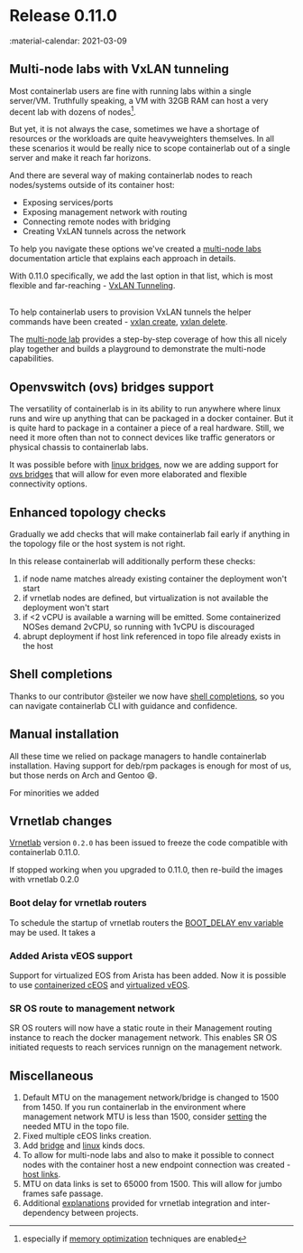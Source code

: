 # Release 0.11.0
:material-calendar: 2021-03-09
## Multi-node labs with VxLAN tunneling
Most containerlab users are fine with running labs within a single server/VM. Truthfully speaking, a VM with 32GB RAM can host a very decent lab with dozens of nodes[^1].

But yet, it is not always the case, sometimes we have a shortage of resources or the workloads are quite heavyweighters themselves. In all these scenarios it would be really nice to scope containerlab out of a single server and make it reach far horizons.

And there are several way of making containerlab nodes to reach nodes/systems outside of its container host:

* Exposing services/ports
* Exposing management network with routing
* Connecting remote nodes with bridging
* Creating VxLAN tunnels across the network

To help you navigate these options we've created a [multi-node labs](../manual/multi-node.md) documentation article that explains each approach in details.

With 0.11.0 specifically, we add the last option in that list, which is most flexible and far-reaching - [VxLAN Tunneling](../manual/multi-node.md#vxlan-tunneling).

<div class="mxgraph" style="max-width:100%;border:1px solid transparent;margin:0 auto; display:block;" data-mxgraph="{&quot;page&quot;:9,&quot;zoom&quot;:1.5,&quot;highlight&quot;:&quot;#0000ff&quot;,&quot;nav&quot;:true,&quot;check-visible-state&quot;:true,&quot;resize&quot;:true,&quot;url&quot;:&quot;https://raw.githubusercontent.com/srl-labs/containerlab/diagrams/multinode.drawio&quot;}"></div>
<script type="text/javascript" src="https://viewer.diagrams.net/js/viewer-static.min.js" async></script>

To help containerlab users to provision VxLAN tunnels the helper commands have been created - [vxlan create](../cmd/tools/vxlan/create.md), [vxlan delete](../cmd/tools/vxlan/delete.md).

The [multi-node lab](../lab-examples/multinode.md) provides a step-by-step coverage of how this all nicely play together and builds a playground to demonstrate the multi-node capabilities.

## Openvswitch (ovs) bridges support
The versatility of containerlab is in its ability to run anywhere where linux runs and wire up anything that can be packaged in a docker container. But it is quite hard to package in a container a piece of a real hardware. Still, we need it more often than not to connect devices like traffic generators or physical chassis to containerlab labs.

It was possible before with [linux bridges](../manual/kinds/bridge.md), now we are adding support for [ovs bridges](../manual/kinds/ovs-bridge.md) that will allow for even more elaborated and flexible connectivity options.

## Enhanced topology checks
Gradually we add checks that will make containerlab fail early if anything in the topology file or the host system is not right.

In this release containerlab will additionally perform these checks:

1. if node name matches already existing container the deployment won't start
2. if vrnetlab nodes are defined, but virtualization is not available the deployment won't start
3. if <2 vCPU is available a warning will be emitted. Some containerized NOSes demand 2vCPU, so running with 1vCPU is discouraged
4. abrupt deployment if host link referenced in topo file already exists in the host

## Shell completions
Thanks to our contributor @steiler we now have [shell completions](../cmd/completion.md), so you can navigate containerlab CLI with guidance and confidence.

## Manual installation
All these time we relied on package managers to handle containerlab installation. Having support for deb/rpm packages is enough for most of us, but those nerds on Arch and Gentoo :smile:.

For minorities we added 

## Vrnetlab changes
[Vrnetlab](https://github.com/hellt/vrnetlab/tree/v0.2.0) version `0.2.0` has been issued to freeze the code compatible with containerlab 0.11.0.

If stopped working when you upgraded to 0.11.0, then re-build the images with vrnetlab 0.2.0

### Boot delay for vrnetlab routers
To schedule the startup of vrnetlab routers the [BOOT_DELAY env variable](../manual/vrnetlab.md#boot-delay) may be used. It takes a  

### Added Arista vEOS support
Support for virtualized EOS from Arista has been added. Now it is possible to use [containerized cEOS](../manual/kinds/ceos.md) and [virtualized vEOS](../manual/kinds/vr-veos.md).

### SR OS route to management network
SR OS routers will now have a static route in their Management routing instance to reach the docker management network. This enables SR OS initiated requests to reach services runnign on the management network.

## Miscellaneous

1. Default MTU on the management network/bridge is changed to 1500 from 1450. If you run containerlab in the environment where management network MTU is less than 1500, consider [setting](../manual/network.md) the needed MTU in the topo file.
2. Fixed multiple cEOS links creation.
3. Add [bridge](../manual/kinds/bridge.md) and [linux](../manual/kinds/linux.md) kinds docs.
4. To allow for multi-node labs and also to make it possible to connect nodes with the container host a new endpoint connection was created - [host links](../manual/network.md#host-links).
5. MTU on data links is set to 65000 from 1500. This will allow for jumbo frames safe passage.
6. Additional [explanations](../manual/vrnetlab.md) provided for vrnetlab integration and inter-dependency between projects.

[^1]: especially if [memory optimization](../manual/vrnetlab.md#memory-optimization) techniques are enabled